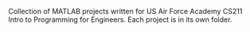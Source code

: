 Collection of MATLAB projects written for US Air Force Academy CS211 Intro to Programming for Engineers.  Each project is in its own folder.

